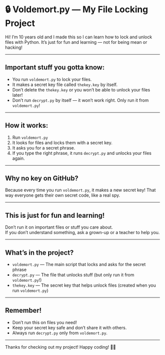 # 🔒 Voldemort.py — My File Locking Project

Hi! I’m 10 years old and I made this so I can learn how to lock and unlock files with Python. It’s just for fun and learning — not for being mean or hacking!

---

## Important stuff you gotta know:

- You run `voldemort.py` to lock your files.
- It makes a secret key file called `thekey.key` by itself.
- Don’t delete the `thekey.key` or you won’t be able to unlock your files later!
- Don’t run `decrypt.py` by itself — it won’t work right. Only run it from `voldemort.py`!

---

## How it works:

1. Run `voldemort.py`
2. It looks for files and locks them with a secret key.
3. It asks you for a secret phrase.
4. If you type the right phrase, it runs `decrypt.py` and unlocks your files again.

---

## Why no key on GitHub?

Because every time you run `voldemort.py`, it makes a new secret key! That way everyone gets their own secret code, like a real spy.

---

## This is just for fun and learning!

Don’t run it on important files or stuff you care about.  
If you don’t understand something, ask a grown-up or a teacher to help you.

---

## What’s in the project?

- `voldemort.py` — The main script that locks and asks for the secret phrase  
- `decrypt.py` — The file that unlocks stuff (but only run it from `voldemort.py`!)  
- `thekey.key` — The secret key that helps unlock files (created when you run `voldemort.py`)

---

## Remember!

- Don’t run this on files you need!  
- Keep your secret key safe and don’t share it with others.  
- Always run `decrypt.py` only from `voldemort.py`.

---

Thanks for checking out my project! Happy coding! 🐍😄
